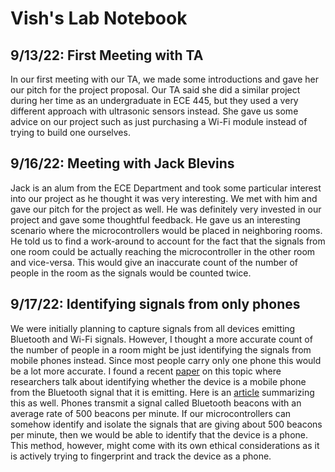 # Vish's Lab Notebook

## 9/13/22: First Meeting with TA
In our first meeting with our TA, we made some introductions and gave her our pitch for the project proposal. Our TA said she did a similar project during her time as an undergraduate in ECE 445, but they used a very different approach with ultrasonic sensors instead. She gave us some advice on our project such as just purchasing a Wi-Fi module instead of trying to build one ourselves.

## 9/16/22: Meeting with Jack Blevins
Jack is an alum from the ECE Department and took some particular interest into our project as he thought it was very interesting. We met with him and gave our pitch for the project as well. He was definitely very invested in our project and gave some thoughtful feedback. He gave us an interesting scenario where the microcontrollers would be placed in neighboring rooms. He told us to find a work-around to account for the fact that the signals from one room could be actually reaching the microcontroller in the other room and vice-versa. This would give an inaccurate count of the number of people in the room as the signals would be counted twice.

## 9/17/22: Identifying signals from only phones
We were initially planning to capture signals from all devices emitting Bluetooth and Wi-Fi signals. However, I thought a more accurate count of the number of people in a room might be just identifying the signals from mobile phones instead. Since most people carry only one phone this would be a lot more accurate. I found a recent [paper](https://cseweb.ucsd.edu/~schulman/docs/oakland22-bletracking.pdf) on this topic where researchers talk about identifying whether the device is a mobile phone from the Bluetooth signal that it is emitting. Here is an [article](https://threatpost.com/bluetooth-signals-track-smartphones/179937/) summarizing this as well. Phones transmit a signal called Bluetooth beacons with an average rate of 500 beacons per minute. If our microcontrollers can somehow identify and isolate the signals that are giving about 500 beacons per minute, then we would be able to identify that the device is a phone. This method, however, might come with its own ethical considerations as it is actively trying to fingerprint and track the device as a phone.